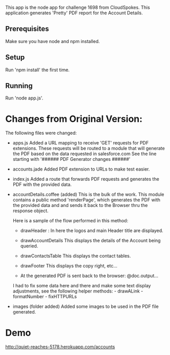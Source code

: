 
This app is the node app for challenge 1698 from CloudSpokes.
This application generates 'Pretty' PDF report for the Account Details.

Prerequisites
------------------
Make sure you have node and npm installed.


Setup
------------------
Run 'npm install' the first time.


Running
------------------
Run 'node app.js'.



Changes from Original Version:
=============================

The following files were changed:

   - apps.js
     Added a URL mapping to receive 'GET' requests for PDF extensions.
     These requests will be routed to a module that will generate the PDF based on the data requested in salesforce.com
     See the line starting with '###### PDF Generator changes ######'

   - accounts.jade
     Added PDF extension to URLs to make test easier.
    
   - index.js
     Added a route that forwards PDF requests and generates the PDF with the provided data.

   - accountDetails.coffee (added)
     This is the bulk of the work.
     This module contains a public method 'renderPage', which generates the PDF with the provided data
     and and sends it back to the Browser thru the response object.
     
      Here is a sample of the flow performed in this method:
	    - drawHeader :
	       In here the logos and main Header title are displayed.
	
	    - drawAccountDetails 
	       This displays the details of the Account being queried.
	
	    - drawContactsTable
	       This displays the contact tables.
	
	    - drawFooter 
	       This displays the copy right, etc...
	
	    - At the generated PDF is sent back to the browser: @doc.output... 
	
	  I had to fix some data here and there and make some text display adjustments, see the following helper methods:
	     - drawALink
	     - formatNumber
	     - fixHTTPURLs
	 

   - images (folder added)
     Added some images to be used in the PDF file generated.


Demo
========================

http://quiet-reaches-5178.herokuapp.com/accounts

